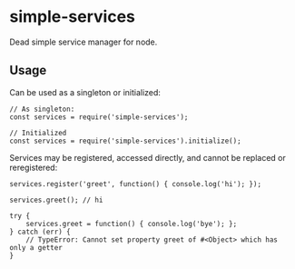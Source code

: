 # simple-services

Dead simple service manager for node.

## Usage

Can be used as a singleton or initialized:

```
// As singleton:
const services = require('simple-services');

// Initialized
const services = require('simple-services').initialize();
```

Services may be registered, accessed directly, and cannot be replaced or reregistered:

```
services.register('greet', function() { console.log('hi'); });

services.greet(); // hi

try {
    services.greet = function() { console.log('bye'); };
} catch (err) {
    // TypeError: Cannot set property greet of #<Object> which has only a getter 
}
```
